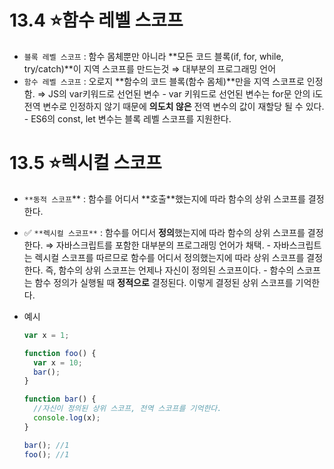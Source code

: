 # 13.4 ⭐함수 레벨 스코프

- `블록 레벨 스코프` : 함수 몸체뿐만 아니라 **모든 코드 블록(if, for, while, try/catch)**이 지역 스코프를 만드는것
  ⇒ 대부분의 프로그래밍 언어
- `함수 레벨 스코프` : 오로지 **함수의 코드 블록(함수 몸체)**만을 지역 스코프로 인정함.
  ⇒ JS의 var키워드로 선언된 변수 - var 키워드로 선언된 변수는 for문 안의 i도 전역 변수로 인정하지 않기 때문에 **의도치 않은** 전역 변수의 값이 재할당 될 수 있다. - ES6의 const, let 변수는 블록 레벨 스코프를 지원한다.

# 13.5 ⭐렉시컬 스코프

- `**동적 스코프`** : 함수를 어디서 **호출\*\*했는지에 따라 함수의 상위 스코프를 결정한다.
- ✅ `**렉시컬 스코프**` : 함수를 어디서 **정의**했는지에 따라 함수의 상위 스코프를 결정한다.
  ⇒ 자바스크립트를 포함한 대부분의 프로그래밍 언어가 채택. - 자바스크립트는 렉시컬 스코프를 따르므로 함수를 어디서 정의했는지에 따라 상위 스코프를 결정한다. 즉, 함수의 상위 스코프는 언제나 자신이 정의된 스코프이다. - 함수의 스코프는 함수 정의가 실행될 때 **정적으로** 결정된다. 이렇게 결정된 상위 스코프를 기억한다.

- 예시
  ```jsx
  var x = 1;

  function foo() {
    var x = 10;
    bar();
  }

  function bar() {
    //자신이 정의된 상위 스코프, 전역 스코프를 기억한다.
    console.log(x);
  }

  bar(); //1
  foo(); //1
  ```
